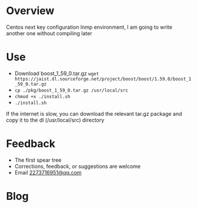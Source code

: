 # Overview
Centos next key configuration lnmp environment, I am going to write another one without compiling later
# Use
* Download boost_1_59_0.tar.gz `wget https://jaist.dl.sourceforge.net/project/boost/boost/1.59.0/boost_1_59_0.tar.gz`
* `cp ./pkg/boost_1_59_0.tar.gz /usr/local/src`
* `chmod +x ./install.sh`
* `./install.sh`

If the internet is slow, you can download the relevant tar.gz package and copy it to the dl (/usr/local/src) directory

# Feedback
* The first spear tree
* Corrections, feedback, or suggestions are welcome
* Email 2273716951@qq.com

# Blog
